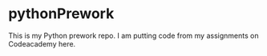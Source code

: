 # pythonPrework

This is my Python prework repo.  I am putting code from my assignments on Codeacademy here.

